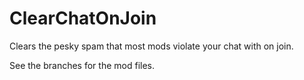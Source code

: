 # ClearChatOnJoin
Clears the pesky spam that most mods violate your chat with on join.

See the branches for the mod files.
